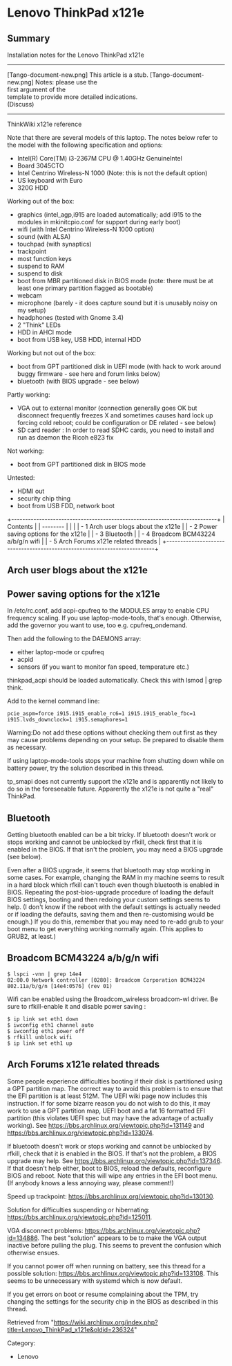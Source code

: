 Lenovo ThinkPad x121e
=====================

  Summary
  --------------------------------------------------
  Installation notes for the Lenovo ThinkPad x121e

  ------------------------ ------------------------ ------------------------
  [Tango-document-new.png] This article is a stub.  [Tango-document-new.png]
                           Notes: please use the    
                           first argument of the    
                           template to provide more 
                           detailed indications.    
                           (Discuss)                
  ------------------------ ------------------------ ------------------------

ThinkWiki x121e reference

Note that there are several models of this laptop. The notes below refer
to the model with the following specification and options:

-   Intel(R) Core(TM) i3-2367M CPU @ 1.40GHz GenuineIntel
-   Board 3045CTO
-   Intel Centrino Wireless-N 1000 (Note: this is not the default
    option)
-   US keyboard with Euro
-   320G HDD

Working out of the box:

-   graphics (intel_agp,i915 are loaded automatically; add i915 to the
    modules in mkinitcpio.conf for support during early boot)
-   wifi (with Intel Centrino Wireless-N 1000 option)
-   sound (with ALSA)
-   touchpad (with synaptics)
-   trackpoint
-   most function keys
-   suspend to RAM
-   suspend to disk
-   boot from MBR partitioned disk in BIOS mode (note: there must be at
    least one primary partition flagged as bootable)
-   webcam
-   microphone (barely - it does capture sound but it is unusably noisy
    on my setup)
-   headphones (tested with Gnome 3.4)
-   2 "Think" LEDs
-   HDD in AHCI mode
-   boot from USB key, USB HDD, internal HDD

  
 Working but not out of the box:

-   boot from GPT partitioned disk in UEFI mode (with hack to work
    around buggy firmware - see here and forum links below)
-   bluetooth (with BIOS upgrade - see below)

Partly working:

-   VGA out to external monitor (connection generally goes OK but
    disconnect frequently freezes X and sometimes causes hard lock up
    forcing cold reboot; could be configuration or DE related - see
    below)
-   SD card reader : In order to read SDHC cards, you need to install
    and run as daemon the Ricoh e823 fix

Not working:

-   boot from GPT partitioned disk in BIOS mode

Untested:

-   HDMI out
-   security chip thing
-   boot from USB FDD, network boot

+--------------------------------------------------------------------------+
| Contents                                                                 |
| --------                                                                 |
|                                                                          |
| -   1 Arch user blogs about the x121e                                    |
| -   2 Power saving options for the x121e                                 |
| -   3 Bluetooth                                                          |
| -   4 Broadcom BCM43224 a/b/g/n wifi                                     |
| -   5 Arch Forums x121e related threads                                  |
+--------------------------------------------------------------------------+

Arch user blogs about the x121e
-------------------------------

Power saving options for the x121e
----------------------------------

In /etc/rc.conf, add acpi-cpufreq to the MODULES array to enable CPU
frequency scaling. If you use laptop-mode-tools, that's enough.
Otherwise, add the governor you want to use, too e.g. cpufreq_ondemand.

Then add the following to the DAEMONS array:

-   either laptop-mode or cpufreq
-   acpid
-   sensors (if you want to monitor fan speed, temperature etc.)

thinkpad_acpi should be loaded automatically. Check this with lsmod |
grep think.

Add to the kernel command line:

    pcie_aspm=force i915.i915_enable_rc6=1 i915.i915_enable_fbc=1 i915.lvds_downclock=1 i915.semaphores=1

Warning:Do not add these options without checking them out first as they
may cause problems depending on your setup. Be prepared to disable them
as necessary.

If using laptop-mode-tools stops your machine from shutting down while
on battery power, try the solution described in this thread.

tp_smapi does not currently support the x121e and is apparently not
likely to do so in the foreseeable future. Apparently the x121e is not
quite a "real" ThinkPad.

Bluetooth
---------

Getting bluetooth enabled can be a bit tricky. If bluetooth doesn't work
or stops working and cannot be unblocked by rfkill, check first that it
is enabled in the BIOS. If that isn't the problem, you may need a BIOS
upgrade (see below).

Even after a BIOS upgrade, it seems that bluetooth may stop working in
some cases. For example, changing the RAM in my machine seems to result
in a hard block which rfkill can't touch even though bluetooth is
enabled in BIOS. Repeating the post-bios-upgrade procedure of loading
the default BIOS settings, booting and then redoing your custom settings
seems to help. (I don't know if the reboot with the default settings is
actually needed or if loading the defaults, saving them and then
re-customising would be enough.) If you do this, remember that you may
need to re-add grub to your boot menu to get everything working normally
again. (This applies to GRUB2, at least.)

Broadcom BCM43224 a/b/g/n wifi
------------------------------

    $ lspci -vnn | grep 14e4
    02:00.0 Network controller [0280]: Broadcom Corporation BCM43224 802.11a/b/g/n [14e4:0576] (rev 01)

Wifi can be enabled using the Broadcom_wireless broadcom-wl driver. Be
sure to rfkill-enable it and disable power saving :

  

    $ ip link set eth1 down
    $ iwconfig eth1 channel auto
    $ iwconfig eth1 power off
    $ rfkill unblock wifi
    $ ip link set eth1 up

  

Arch Forums x121e related threads
---------------------------------

Some people experience difficulties booting if their disk is partitioned
using a GPT partition map. The correct way to avoid this problem is to
ensure that the EFI partition is at least 512M. The UEFI wiki page now
includes this instruction. If for some bizarre reason you do not wish to
do this, it may work to use a GPT partition map, UEFI boot and a fat 16
formatted EFI partition (this violates UEFI spec but may have the
advantage of actually working). See
https://bbs.archlinux.org/viewtopic.php?id=131149 and
https://bbs.archlinux.org/viewtopic.php?id=133074.

If bluetooth doesn't work or stops working and cannot be unblocked by
rfkill, check that it is enabled in the BIOS. If that's not the problem,
a BIOS upgrade may help. See
https://bbs.archlinux.org/viewtopic.php?id=137346. If that doesn't help
either, boot to BIOS, reload the defaults, reconfigure BIOS and reboot.
Note that this will wipe any entries in the EFI boot menu. (If anybody
knows a less annoying way, please comment!)

Speed up trackpoint: https://bbs.archlinux.org/viewtopic.php?id=130130.

Solution for difficulties suspending or hibernating:
https://bbs.archlinux.org/viewtopic.php?id=125011.

VGA disconnect problems:
https://bbs.archlinux.org/viewtopic.php?id=134886. The best "solution"
appears to be to make the VGA output inactive before pulling the plug.
This seems to prevent the confusion which otherwise ensues.

If you cannot power off when running on battery, see this thread for a
possible solution: https://bbs.archlinux.org/viewtopic.php?id=133108.
This seems to be unnecessary with systemd which is now default.

If you get errors on boot or resume complaining about the TPM, try
changing the settings for the security chip in the BIOS as described in
this thread.

Retrieved from
"https://wiki.archlinux.org/index.php?title=Lenovo_ThinkPad_x121e&oldid=236324"

Category:

-   Lenovo
